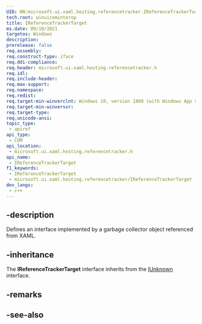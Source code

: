```yaml
---
UID: NN:microsoft.ui.xaml.hosting.referencetracker.IReferenceTrackerTarget
tech.root: winuicominterop
title: IReferenceTrackerTarget
ms.date: 09/10/2021
targetos: Windows
description: 
prerelease: false
req.assembly: 
req.construct-type: iface
req.ddi-compliance: 
req.header: microsoft.ui.xaml.hosting.referencetracker.h
req.idl: 
req.include-header: 
req.max-support: 
req.namespace: 
req.redist: 
req.target-min-winverclnt: Windows 10, version 1809 (with Windows App SDK 0.5 or later)
req.target-min-winversvr: 
req.target-type: 
req.unicode-ansi: 
topic_type:
 - apiref
api_type:
 - COM
api_location:
 - microsoft.ui.xaml.hosting.referencetracker.h
api_name:
 - IReferenceTrackerTarget
f1_keywords:
 - IReferenceTrackerTarget
 - microsoft.ui.xaml.hosting.referencetracker/IReferenceTrackerTarget
dev_langs:
 - c++
---
```


## -description

Defines an interface implemented by a garbage collector object referenced from XAML.

## -inheritance

The **IReferenceTrackerTarget** interface inherits from the [IUnknown](/windows/desktop/api/unknwn/nn-unknwn-iunknown) interface.

## -remarks

## -see-also

